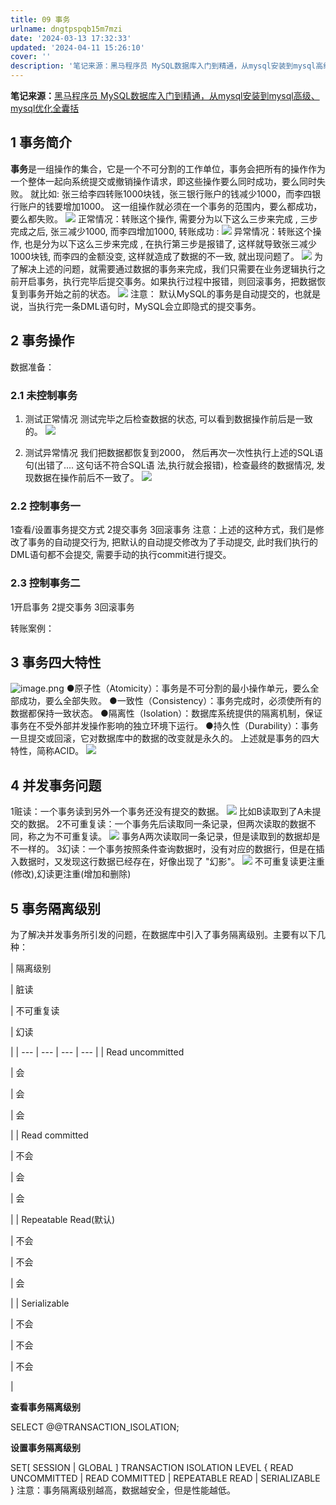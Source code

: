 ```yaml
---
title: 09 事务
urlname: dngtpspqb15m7mzi
date: '2024-03-13 17:32:33'
updated: '2024-04-11 15:26:10'
cover: ''
description: '笔记来源：黑马程序员 MySQL数据库入门到精通，从mysql安装到mysql高级、mysql优化全囊括1 事务简介事务是一组操作的集合，它是一个不可分割的工作单位，事务会把所有的操作作为一个整体一起向系统提交或撤销操作请求，即这些操作要么同时成功，要么同时失败。就比如: 张三给李四转账100...'
---
```

**笔记来源：**[黑马程序员 MySQL数据库入门到精通，从mysql安装到mysql高级、mysql优化全囊括](https://www.bilibili.com/video/BV1Kr4y1i7ru/?spm_id_from=333.337.search-card.all.click&vd_source=e8046ccbdc793e09a75eb61fe8e84a30)

## **1 事务简介**

**事务**是一组操作的集合，它是一个不可分割的工作单位，事务会把所有的操作作为一个整体一起向系统提交或撤销操作请求，即这些操作要么同时成功，要么同时失败。
就比如: 张三给李四转账1000块钱，张三银行账户的钱减少1000，而李四银行账户的钱要增加1000。 这一组操作就必须在一个事务的范围内，要么都成功，要么都失败。 
![](https://www.yuque.com/api/filetransfer/images?url=https%3A%2F%2Fimg2022.cnblogs.com%2Fblog%2F2217415%2F202205%2F2217415-20220505215729675-686542799.png&sign=e6b69f1fd900d6e188811d0b2e902606d904992e85b1081206ac6ebee5481c90#from=url&id=lDPKp&originHeight=219&originWidth=1253&originalType=binary&ratio=1.2395833730697632&rotation=0&showTitle=false&status=done&style=none&title=)
正常情况：转账这个操作, 需要分为以下这么三步来完成 , 三步完成之后, 张三减少1000, 而李四增加1000, 转账成功 : 
![](https://www.yuque.com/api/filetransfer/images?url=https%3A%2F%2Fimg2022.cnblogs.com%2Fblog%2F2217415%2F202205%2F2217415-20220505215747367-1044727964.png&sign=ce618d67904169c25b8d303d714516c7a7e847be131e724402f650773fa5b381#from=url&id=yG0oM&originHeight=318&originWidth=1305&originalType=binary&ratio=1.2395833730697632&rotation=0&showTitle=false&status=done&style=none&title=)
异常情况：转账这个操作, 也是分为以下这么三步来完成 , 在执行第三步是报错了, 这样就导致张三减少1000块钱, 而李四的金额没变, 这样就造成了数据的不一致, 就出现问题了。 
![](https://www.yuque.com/api/filetransfer/images?url=https%3A%2F%2Fimg2022.cnblogs.com%2Fblog%2F2217415%2F202205%2F2217415-20220505215807932-2003006191.png&sign=5e8a22146c64907e4a23ab773d5f92a6c06f5d901ec746d3c3633eea8e84b0a1#from=url&id=Wzji7&originHeight=483&originWidth=1270&originalType=binary&ratio=1.2395833730697632&rotation=0&showTitle=false&status=done&style=none&title=)
为了解决上述的问题，就需要通过数据的事务来完成，我们只需要在业务逻辑执行之前开启事务，执行完毕后提交事务。如果执行过程中报错，则回滚事务，把数据恢复到事务开始之前的状态。 
![](https://www.yuque.com/api/filetransfer/images?url=https%3A%2F%2Fimg2022.cnblogs.com%2Fblog%2F2217415%2F202205%2F2217415-20220505215829428-1464323206.png&sign=a469d16f459eca52982e2027f17cd66c3f3c91801ffc8fbb2efc444895bcc02d#from=url&id=uTQGc&originHeight=450&originWidth=1240&originalType=binary&ratio=1.2395833730697632&rotation=0&showTitle=false&status=done&style=none&title=)
注意： 默认MySQL的事务是自动提交的，也就是说，当执行完一条DML语句时，MySQL会立即隐式的提交事务。

## **2 事务操作**

数据准备：

### **2.1 未控制事务**

1. 测试正常情况
测试完毕之后检查数据的状态, 可以看到数据操作前后是一致的。 
![](https://www.yuque.com/api/filetransfer/images?url=https%3A%2F%2Fimg2022.cnblogs.com%2Fblog%2F2217415%2F202205%2F2217415-20220505220115555-580664995.png&sign=57ce7aeb6a0cf039bfc098d0de7582fe419e653f88b47961159504a2527f0b87#from=url&id=iszY2&originHeight=231&originWidth=869&originalType=binary&ratio=1.2395833730697632&rotation=0&showTitle=false&status=done&style=none&title=)

2. 测试异常情况
我们把数据都恢复到2000， 然后再次一次性执行上述的SQL语句(出错了.... 这句话不符合SQL语 法,执行就会报错)，检查最终的数据情况, 发现数据在操作前后不一致了。 
![](https://www.yuque.com/api/filetransfer/images?url=https%3A%2F%2Fimg2022.cnblogs.com%2Fblog%2F2217415%2F202205%2F2217415-20220505220233300-1614034931.png&sign=3c38a83468df8f2c801b35b86f75538a5ee11e254030218a6fc2afd9928771cd#from=url&id=CKnqE&originHeight=209&originWidth=855&originalType=binary&ratio=1.2395833730697632&rotation=0&showTitle=false&status=done&style=none&title=)

### **2.2 控制事务一**

1查看/设置事务提交方式
2提交事务
3回滚事务
注意：上述的这种方式，我们是修改了事务的自动提交行为, 把默认的自动提交修改为了手动提交, 此时我们执行的DML语句都不会提交, 需要手动的执行commit进行提交。

### **2.3 控制事务二**

1开启事务
2提交事务
3回滚事务

转账案例：

## **3 事务四大特性**
![image.png](https://cdn.nlark.com/yuque/0/2024/png/29688613/1712820366707-b2128102-0cc0-4494-b5c6-fbc9ac724b77.png#averageHue=%23f1f1f1&clientId=u5f467b2c-cc88-4&from=paste&height=280&id=u59d22792&originHeight=347&originWidth=815&originalType=binary&ratio=1.2395833730697632&rotation=0&showTitle=false&size=54884&status=done&style=none&taskId=u8228e3dd-6216-4a55-a066-7f55c69bb21&title=&width=657.478970520309)
●原子性（Atomicity）：事务是不可分割的最小操作单元，要么全部成功，要么全部失败。
●一致性（Consistency）：事务完成时，必须使所有的数据都保持一致状态。
●隔离性（Isolation）：数据库系统提供的隔离机制，保证事务在不受外部并发操作影响的独立环境下运行。
●持久性（Durability）：事务一旦提交或回滚，它对数据库中的数据的改变就是永久的。
上述就是事务的四大特性，简称ACID。 
![](https://www.yuque.com/api/filetransfer/images?url=https%3A%2F%2Fimg2022.cnblogs.com%2Fblog%2F2217415%2F202205%2F2217415-20220505220737640-1206556436.png&sign=2b0640d00fb41918fe78ea8dd8859b0f03d060f2cefd24a0932ecbbed30fb810#from=url&id=EvbWF&originHeight=818&originWidth=1168&originalType=binary&ratio=1.2395833730697632&rotation=0&showTitle=false&status=done&style=none&title=)

## **4 并发事务问题**

1赃读：一个事务读到另外一个事务还没有提交的数据。
![](https://www.yuque.com/api/filetransfer/images?url=https%3A%2F%2Fimg2022.cnblogs.com%2Fblog%2F2217415%2F202205%2F2217415-20220505220803509-846475353.png&sign=6a11d2d93cab09e71549bb2c79f36ae2d50154ee7eef2de9c70922e468967395#from=url&id=rsYe1&originHeight=377&originWidth=1335&originalType=binary&ratio=1.2395833730697632&rotation=0&showTitle=false&status=done&style=none&title=)
比如B读取到了A未提交的数据。
2不可重复读：一个事务先后读取同一条记录，但两次读取的数据不同，称之为不可重复读。
![](https://www.yuque.com/api/filetransfer/images?url=https%3A%2F%2Fimg2022.cnblogs.com%2Fblog%2F2217415%2F202205%2F2217415-20220505220828152-1242800988.png&sign=7a24991335b75103c8caf5068628044924cf8f8c807bdde9b02513b2e07e6ef5#from=url&id=FVSZP&originHeight=307&originWidth=1325&originalType=binary&ratio=1.2395833730697632&rotation=0&showTitle=false&status=done&style=none&title=)
事务A两次读取同一条记录，但是读取到的数据却是不一样的。
3幻读：一个事务按照条件查询数据时，没有对应的数据行，但是在插入数据时，又发现这行数据已经存在，好像出现了 "幻影"。
![](https://www.yuque.com/api/filetransfer/images?url=https%3A%2F%2Fimg2022.cnblogs.com%2Fblog%2F2217415%2F202205%2F2217415-20220505220901865-532256509.png&sign=7185248e6930ef1e8f4f5adaad9b58ffd220d1987da82336787ec7dd78fd804f#from=url&id=z9oQI&originHeight=344&originWidth=1273&originalType=binary&ratio=1.2395833730697632&rotation=0&showTitle=false&status=done&style=none&title=)
不可重复读更注重(修改),幻读更注重(增加和删除)

## **5 事务隔离级别**

为了解决并发事务所引发的问题，在数据库中引入了事务隔离级别。主要有以下几种：

| 隔离级别

 | 脏读

 | 不可重复读

 | 幻读

 |
| --- | --- | --- | --- |
| Read uncommitted

 | 会

 | 会

 | 会

 |
| Read committed

 | 不会

 | 会

 | 会

 |
| Repeatable Read(默认)

 | 不会

 | 不会

 | 会

 |
| Serializable

 | 不会

 | 不会

 | 不会

 |

**查看事务隔离级别**

SELECT @@TRANSACTION_ISOLATION;

**设置事务隔离级别**

SET[ SESSION | GLOBAL ] TRANSACTION ISOLATION LEVEL { READ UNCOMMITTED | READ COMMITTED | REPEATABLE READ | SERIALIZABLE }
注意：事务隔离级别越高，数据越安全，但是性能越低。
